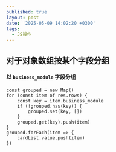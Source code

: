 ```yaml
---
published: true
layout: post
date: '2025-05-09 14:02:20 +0300'
tags:
  - JS操作
---
```

## 对于对象数组按某个字段分组

#### 以 `business_module` 字段分组

```
const grouped = new Map()
for (const item of res.rows) {
	const key = item.business_module
	if (!grouped.has(key)) {
		grouped.set(key, [])
	}
	grouped.get(key).push(item)
}
grouped.forEach(item => {
	cardList.value.push(item)
})
```

